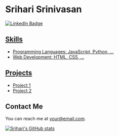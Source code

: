 # Srihari Srinivasan

<div id="badges">
  <a href="https://www.linkedin.com/in/srihari-srinivasan-58748b24b/">
    <img src="https://img.shields.io/badge/LinkedIn-blue?style=for-the-badge&logo=linkedin&logoColor=white" alt="LinkedIn Badge"/>
  

## Skills
- Programming Languages: JavaScript, Python, ...
- Web Development: HTML, CSS, ...

## Projects
- [Project 1](link_to_project_1)
- [Project 2](link_to_project_2)

## Contact Me
You can reach me at [your@email.com](mailto:your@email.com).

[![Srihari's GitHub stats](https://github-readme-stats.vercel.app/api?username=Hari-Potter03)](https://github.com/Hari-Potter03/github-readme-stats)

